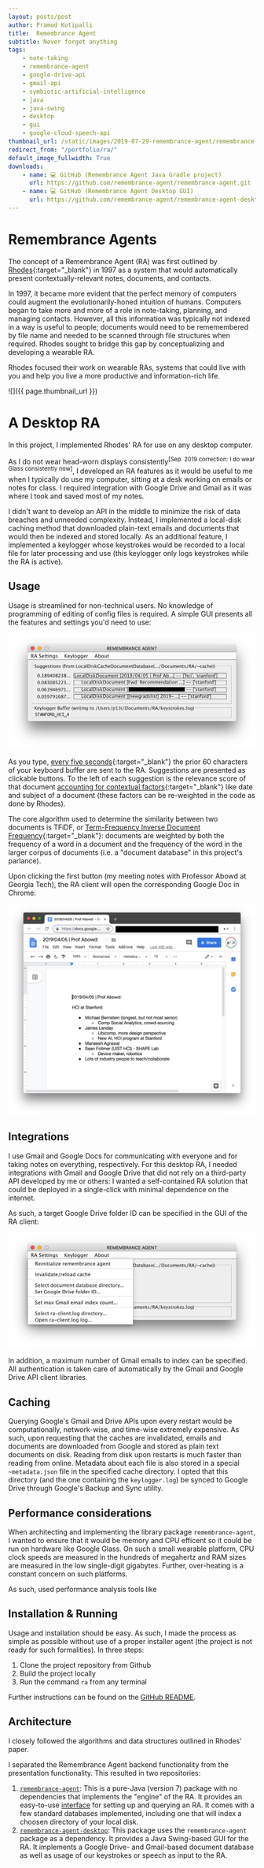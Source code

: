 ```yaml
---
layout: posts/post
author: Pramod Kotipalli
title:  Remembrance Agent
subtitle: Never forget anything
tags:
    - note-taking
    - remembrance-agent
    - google-drive-api
    - gmail-api
    - symbiotic-artificial-intelligence
    - java
    - java-swing
    - desktop
    - gui
    - google-cloud-speech-api
thumbnail_url: /static/images/2019-07-29-remembrance-agent/remembrance-agent-logo.png
redirect_from: "/portfolio/ra/"
default_image_fullwidth: True
downloads:
    - name: 💻 GitHub (Remembrance Agent Java Gradle project)
      url: https://github.com/remembrance-agent/remembrance-agent.git
    - name: 💻 GitHub (Remembrance Agent Desktop GUI)
      url: https://github.com/remembrance-agent/remembrance-agent-desktop.git
---
```


# Remembrance Agents

The concept of a Remembrance Agent (RA) was first outlined by [Rhodes][rhodes-1997]{:target="_blank"} in 1997 as a system that would automatically present contextually-relevant notes, documents, and contacts.

In 1997, it became more evident that the perfect memory of computers could augment the evolutionarily-honed intuition of humans. Computers began to take more and more of a role in note-taking, planning, and managing contacts. However, all this information was typically not indexed in a way is useful to people; documents would need to be rememembered by file name and needed to be scanned through file structures when required. Rhodes sought to bridge this gap by conceptualizing and developing a wearable RA.

Rhodes focused their work on wearable RAs, systems that could live with you and help you live a more productive and information-rich life.

![]({{ page.thumbnail_url }})

# A Desktop RA

In this project, I implemented Rhodes' RA for use on any desktop computer.

As I do not wear head-worn displays consistently<sup>[Sep. 2019 correction: I do wear Glass consistently now]</sup>, I developed an RA features as it would be useful to me when I typically do use my computer, sitting at a desk working on emails or notes for class. I required integration with Google Drive and Gmail as it was where I took and saved most of my notes.

I didn't want to develop an API in the middle to minimize the risk of data breaches and unneeded complexity. Instead, I implemented a local-disk caching method that downloaded plain-text emails and documents that would then be indexed and stored locally. As an additional feature, I implemented a keylogger whose keystrokes would be recorded to a local file for later processing and use (this keylogger only logs keystrokes while the RA is active).

## Usage

Usage is streamlined for non-technical users. No knowledge of programming of editing of config files is required. A simple GUI presents all the features and settings you'd need to use:

![](/static/images/2019-07-29-remembrance-agent/client-with-suggestion.png)

As you type, [every five seconds][ra-query-period]{:target="_blank"} the prior 60 characters of your keyboard buffer are sent to the RA. Suggestions are presented as clickable buttons. To the left of each suggestion is the relevance score of that document [accounting for contextual factors][ra-engine-github]{:target="_blank"} like date and subject of a document (these factors can be re-weighted in the code as done by Rhodes). 

The core algorithm used to determine the similarity between two documents is TFiDF, or [Term-Frequency Inverse Document Frequency][tfidf-github]{:target="_blank"}: documents are weighted by both the frequency of a word in a document and the frequency of the word in the larger corpus of documents (i.e. a "document database" in this project's parlance).

Upon clicking the first button (my meeting notes with Professor Abowd at Georgia Tech), the RA client will open the corresponding Google Doc in Chrome:

![](/static/images/2019-07-29-remembrance-agent/chrome-opened-suggestion.png)


## Integrations

I use Gmail and Google Docs for communicating with everyone and for taking notes on everything, respectively. For this desktop RA, I needed integrations with Gmail and Google Drive that did not rely on a third-party API developed by me or others: I wanted a self-contained RA solution that could be deployed in a single-click with minimal dependence on the internet.

As such, a target Google Drive folder ID can be specified in the GUI of the RA client:

![](/static/images/2019-07-29-remembrance-agent/client-menu-open.png)

In addition, a maximum number of Gmail emails to index can be specified. All authentication is taken care of automatically by the Gmail and Google Drive API client libraries.

## Caching

Querying Google's Gmail and Drive APIs upon every restart would be computationally, network-wise, and time-wise extremely expensive. As such, upon requesting that the caches are invalidated, emails and documents are downloaded from Google and stored as plain text documents on disk. Reading from disk upon restarts is much faster than reading from online. Metadata about each file is also stored in a special `~metadata.json` file in the specified cache directory. I opted that this directory (and the one containing the `keylogger.log`) be synced to Google Drive through Google's Backup and Sync utility.

## Performance considerations

When architecting and implementing the library package `remembrance-agent`, I wanted to ensure that it would be memory and CPU efficent so it could be run on hardware like Google Glass. On such a small wearable platform, CPU clock speeds are measured in the hundreds of megahertz and RAM sizes are measured in the low single-digit gigabytes. Further, over-heating is a constant concern on such platforms.  

As such, used performance analysis tools like 

## Installation & Running

Usage and installation should be easy. As such, I made the process as simple as possible without use of a proper installer agent (the project is not ready for such formalities). In three steps:

1. Clone the project repository from Github
2. Build the project locally
3. Run the command `ra` from any terminal

Further instructions can be found on the [GitHub README][readme].


## Architecture

I closely followed the algorithms and data structures outlined in Rhodes' paper.

I separated the Remembrance Agent backend functionality from the presentation functionality. This resulted in two repositories:
1. [`remembrance-agent`][ra-repo]: This is a pure-Java (version 7) package with no dependencies that implements the "engine" of the RA. It provides an easy-to-use [interface][ra-interface] for setting up and querying an RA. It comes with a few standard databases implemented, including one that will index a choosen directory of your local disk.
2. [`remembrance-agent-desktop`][ra-desktop]: This package uses the `remembrance-agent` package as a dependency. It provides a Java Swing-based GUI for the RA. It implements a Google Drive- and Gmail-based document database as well as usage of our keystrokes or speech as input to the RA.

[rhodes-1997]:http://alumni.media.mit.edu/~rhodes/Papers/wear-ra-personaltech/
[ra-query-period]:https://github.com/remembrance-agent/remembrance-agent/blob/v1.2.1/src/main/java/io/p13i/ra/RemembranceAgentClient.java#L332-L337
[ra-engine-github]:https://github.com/remembrance-agent/remembrance-agent/blob/v1.2.1/src/main/java/io/p13i/ra/engine/RemembranceAgentSuggestionCalculator.java
[tfidf-github]:https://github.com/remembrance-agent/remembrance-agent/blob/v1.2.1/src/main/java/io/p13i/ra/utils/TFIDFCalculator.java
[readme]:https://github.com/remembrance-agent/remembrance-agent/blob/master/README.md
[ra-repo]:https://github.com/remembrance-agent/remembrance-agent
[ra-interface]:https://github.com/remembrance-agent/remembrance-agent/blob/f061e14770e2aa8c0e79dcefb654b9d28c6325e3/src/main/java/io/p13i/ra/engine/IRemembranceAgentEngine.java#L17-L38
[ra-desktop]:https://github.com/remembrance-agent/remembrance-agent-desktop